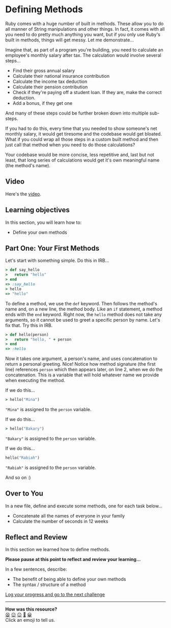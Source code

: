# Defining Methods

Ruby comes with a huge number of built in methods. These allow you to do all manner of String manipulations and other things. In fact, it comes with all you need to do pretty much anything you want, but if you only use Ruby's built in methods, things will get messy. Let me demonstrate...

Imagine that, as part of a program you're building, you need to calculate an employee's monthly salary after tax. The calculation would involve several steps...

- Find their gross annual salary
- Calculate their national insurance contribution
- Calculate the income tax deduction
- Calculate their pension contribution
- Check if they're paying off a student loan. If they are, make the correct deduction.
- Add a bonus, if they get one

And many of these steps could be further broken down into multiple sub-steps.

If you had to do this, every time that you needed to show someone's net monthly salary, it would get tiresome and the codebase would get bloated. What if you could wrap all those steps in a custom built method and then just call that method when you need to do those calculations?

Your codebase would be more concise, less repetitive and, last but not least, that long series of calculations would get it's own meaningful name (the method's name).

## Video

Here's the [video](https://youtu.be/Sn7OCUMJQg4).

## Learning objectives

In this section, you will learn how to:
- Define your own methods

## Part One: Your First Methods

Let's start with something simple. Do this in IRB...

```ruby
> def say_hello
>   return "hello"
> end
=> :say_hello
> hello
=> "hello"
```

To define a method, we use the `def` keyword. Then follows the method's name and, on a new line, the method body. Like an `if` statement, a method ends with the `end` keyword. Right now, the `hello` method does not take any arguments, so it cannot be used to greet a specific person by name. Let's fix that. Try this in IRB.

```ruby
> def hello(person)
>   return "hello, " + person
> end
=> :hello
```

Now it takes one argument, a person's name, and uses concatenation to return a personal greeting. Nice! Notice how method signature (the first line) references `person` which then appears later, on line 2, when we do the concatenation. This is a variable that will hold whatever name we provide when executing the method.

If we do this...

```ruby
> hello("Mina")
```

`"Mina"` is assigned to the `person` variable.

If we do this...

```ruby
> hello("Bakary")
```

`"Bakary"` is assigned to the `person` variable.

If we do this...

```ruby
hello("Rabiah")
```

`"Rabiah"` is assigned to the `person` variable.

And so on :)

## Over to You

In a new file, define and execute some methods, one for each task below...

- Concatenate all the names of everyone in your family
- Calculate the number of seconds in 12 weeks

## Reflect and Review

In this section we learned how to define methods.

**Please pause at this point to reflect and review your learning...**

In a few sentences, describe:
- The benefit of being able to define your own methods
- The syntax / structure of a method


[Log your progress and go to the next challenge](https://makers-event-logger.herokuapp.com/?event=08_defining_methods.md&redirect=chapter1/09_putting_chapter_1_into_practice.md)

<!-- BEGIN GENERATED SECTION DO NOT EDIT -->

---

**How was this resource?**  
[😫](https://airtable.com/shrUJ3t7KLMqVRFKR?prefill_Repository=makersacademy/ruby_foundations&prefill_File=chapter1/08_defining_methods.md&prefill_Sentiment=😫) [😕](https://airtable.com/shrUJ3t7KLMqVRFKR?prefill_Repository=makersacademy/ruby_foundations&prefill_File=chapter1/08_defining_methods.md&prefill_Sentiment=😕) [😐](https://airtable.com/shrUJ3t7KLMqVRFKR?prefill_Repository=makersacademy/ruby_foundations&prefill_File=chapter1/08_defining_methods.md&prefill_Sentiment=😐) [🙂](https://airtable.com/shrUJ3t7KLMqVRFKR?prefill_Repository=makersacademy/ruby_foundations&prefill_File=chapter1/08_defining_methods.md&prefill_Sentiment=🙂) [😀](https://airtable.com/shrUJ3t7KLMqVRFKR?prefill_Repository=makersacademy/ruby_foundations&prefill_File=chapter1/08_defining_methods.md&prefill_Sentiment=😀)  
Click an emoji to tell us.

<!-- END GENERATED SECTION DO NOT EDIT -->
